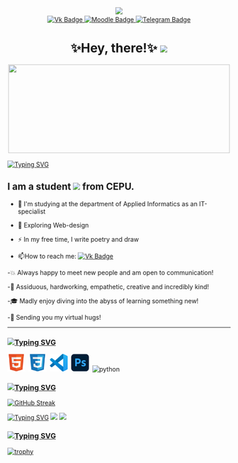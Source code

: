 <div id="header" align="center">
  <img src="https://i.giphy.com/media/v1.Y2lkPTc5MGI3NjExd3hnZTBpeXNrb2t3cHIwYTc1b29uNGttYTc2Y2p3Mm1icTFyMmozeiZlcD12MV9pbnRlcm5hbF9naWZfYnlfaWQmY3Q9Zw/clugvkk1omNnWshqJ0/giphy.gif" width="250"/>
<div id="badges">
  <a href="https://vk.com/katushelaaaa">
    <img src="https://img.shields.io/badge/Vk-blue?logo=vk&logoColor=white" alt="Vk Badge"/>
  </a>
  <a href="http://e.kipu-rc.ru/user/profile.php?id=12616">
    <img src="https://img.shields.io/badge/Moodle-orange?logo=moodle&logoColor=white" alt="Moodle Badge"/>
  </a>
  <a href="https://t.me/katttushkins">
    <img src="https://img.shields.io/badge/Telegram-pink?logo=telegram&logoColor=white&style=for-the-badge" alt="Telegram Badge"/>
  </a>
  <h1>
     ✨Hey, there!✨
 <img src="https://i.pinimg.com/originals/ad/8d/b4/ad8db43bd2421c1195bcd9ea444eb45a.gif" width="55px"/>
</h1>
</div>  
<div align="center">
  <img src="https://i.giphy.com/media/v1.Y2lkPTc5MGI3NjExZ3hjNTEycG8xbHB1a2phbjQxOWt1eXcxZ3V6ZjcxNjhha293MWNqcSZlcD12MV9pbnRlcm5hbF9naWZfYnlfaWQmY3Q9cw/fAbbq1tF99d0uiizsr/giphy.gif" width="500" height="200"/>
</div>
</div>

<a href="https://git.io/typing-svg"><img src="https://readme-typing-svg.herokuapp.com?font=Lobster&size=28&pause=1000&color=A11D1E&width=435&lines=%F0%9F%8E%80Let's+get+to+know+each+other%3A" alt="Typing SVG" /></a>
## I am a student <img src="https://i.giphy.com/media/v1.Y2lkPTc5MGI3NjExMDFpOXgyMmk0ZzQyODR6NG84dmQyYjRzYmpienAxdnJpZjEzY3h4YiZlcD12MV9pbnRlcm5hbF9naWZfYnlfaWQmY3Q9Zw/LvlaXOfUxg9mPNGNBK/giphy.gif" width="37"> from CEPU.
- :telescope: I'm studying at the department of Applied Informatics as an IT-specialist

- :seedling: Exploring Web-design

- :zap: In my free time, I write poetry and draw

- :mailbox:How to reach me: [![Vk Badge](https://img.shields.io/badge/-kate-blue?style=flat&logo=Vk&logoColor=white)](https://vk.com/katushelaaaa)

-💥 Always happy to meet new people and am open to communication!

-🎇 Assiduous, hardworking, empathetic, creative and incredibly kind!

-🎓 Madly enjoy diving into the abyss of learning something new!

-💞 Sending you my virtual hugs!

---
### <a href="https://git.io/typing-svg"><img src="https://readme-typing-svg.herokuapp.com?font=Lobster&size=28&pause=1000&color=A11D1E&width=435&lines=%F0%9F%97%BD%E2%AD%90+Languages+and+tools%3A" alt="Typing SVG" /></a>
<div>
<img src= "https://raw.githubusercontent.com/devicons/devicon/ca28c779441053191ff11710fe24a9e6c23690d6/icons/html5/html5-original.svg"; title="html" alt ="html" width="40" height="40"/>&nbsp;
<img src= "https://raw.githubusercontent.com/devicons/devicon/ca28c779441053191ff11710fe24a9e6c23690d6/icons/css3/css3-original.svg"; title="css" alt ="css" width="40" height="40"/>&nbsp;
<img src="https://raw.githubusercontent.com/devicons/devicon/ca28c779441053191ff11710fe24a9e6c23690d6/icons/vscode/vscode-original.svg"; title="vscode" alt="vscode" width="40" height="40"/>&nbsp;
<img src="https://raw.githubusercontent.com/devicons/devicon/ca28c779441053191ff11710fe24a9e6c23690d6/icons/photoshop/photoshop-original.svg"; title="photoshop" alt="photoshop" width="40" 
height="40"/>&nbsp;
<img src="https://img.icons8.com/?size=100&id=13441&format=png&color=000000"; title="python" alt="python" width="40" height="40"/>&nbsp;
</div>

### <a href="https://git.io/typing-svg"><img src="https://readme-typing-svg.herokuapp.com?font=Lobster&size=28&pause=1000&color=A11D1E&width=435&lines=%F0%9F%94%A5+My+Stats%3A+" alt="Typing SVG" /></a>
[![GitHub Streak](http://github-readme-streak-stats.herokuapp.com?user=KateGrebeneva&theme=dark&background=000000)](https://git.io/streak-stats)

<a href="https://git.io/typing-svg"><img src="https://readme-typing-svg.herokuapp.com?font=Lobster&size=22&pause=1000&color=A11D1E&width=435&lines=%F0%9F%8E%80+Come+on%2C+smile+at+my+little+bunny+helper+Rory!" alt="Typing SVG" /></a>
<img src="https://media.tenor.com/m-bLuGd1pwwAAAAj/tonton-friends-tonton.gif" width="55px"/>
<a href="https://github.com/devxb/gitanimals">
  <img src="https://render.gitanimals.org/farms/{KateGrebeneva}"/></a>


### <a href="https://git.io/typing-svg"><img src="https://readme-typing-svg.herokuapp.com?font=Lobster&size=28&pause=1000&color=A11D1E&width=435&lines=%F0%9F%8F%86%F0%9F%A7%B8+My+awards%3A" alt="Typing SVG" /></a>
[![trophy](https://github-profile-trophy.vercel.app/?username=KateGrebeneva)](https://github.com/ryo-ma/github-profile-trophy) <div id="header1" align="right">


